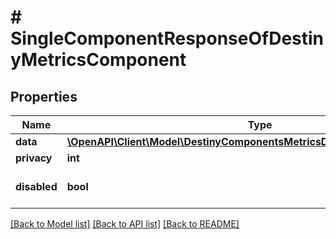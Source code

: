 # # SingleComponentResponseOfDestinyMetricsComponent

## Properties

Name | Type | Description | Notes
------------ | ------------- | ------------- | -------------
**data** | [**\OpenAPI\Client\Model\DestinyComponentsMetricsDestinyMetricsComponent**](DestinyComponentsMetricsDestinyMetricsComponent.md) |  | [optional]
**privacy** | **int** |  | [optional]
**disabled** | **bool** | If true, this component is disabled. | [optional]

[[Back to Model list]](../../README.md#models) [[Back to API list]](../../README.md#endpoints) [[Back to README]](../../README.md)
